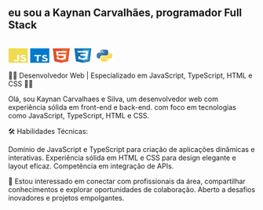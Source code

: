 ## eu sou a Kaynan Carvalhães, programador Full Stack

<div style="display: inline_block"><br>
  <img align="center" alt="Kaynan-Js" height="30" width="40" src="https://raw.githubusercontent.com/devicons/devicon/master/icons/javascript/javascript-plain.svg">
  <img align="center" alt="Kaynan-Ts" height="30" width="40" src="https://raw.githubusercontent.com/devicons/devicon/master/icons/typescript/typescript-plain.svg">
  <img align="center" alt="Kaynan-HTML" height="30" width="40" src="https://raw.githubusercontent.com/devicons/devicon/master/icons/html5/html5-original.svg">
  <img align="center" alt="Kaynan-CSS" height="30" width="40" src="https://raw.githubusercontent.com/devicons/devicon/master/icons/css3/css3-original.svg">
  <img align="center" alt="Kaynan-Python" height="30" width="40" src="https://raw.githubusercontent.com/devicons/devicon/master/icons/python/python-original.svg">
</div>
  
<div>
<br>
👨‍💻 Desenvolvedor Web | Especializado em JavaScript, TypeScript, HTML e CSS 👨‍💻
  
Olá, sou Kaynan Carvalhaes e Silva, um desenvolvedor web com experiência sólida em front-end e back-end. com foco em tecnologias como JavaScript, TypeScript, HTML e CSS.

🛠️ Habilidades Técnicas:

Domínio de JavaScript e TypeScript para criação de aplicações dinâmicas e interativas.
Experiência sólida em HTML e CSS para design elegante e layout eficaz.
Competência em integração de APIs.

🔗 Estou interessado em conectar com profissionais da área, compartilhar conhecimentos e explorar oportunidades de colaboração. Aberto a desafios inovadores e projetos empolgantes.

</div>
